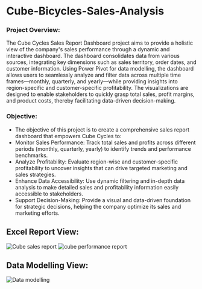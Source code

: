 # Cube-Bicycles-Sales-Analysis
### Project Overview:
The Cube Cycles Sales Report Dashboard project aims to provide a holistic view of the company's sales performance through a dynamic and interactive dashboard. The dashboard consolidates data from various sources, integrating key dimensions such as sales territory, order dates, and customer information. Using Power Pivot for data modelling, the dashboard allows users to seamlessly analyze and filter data across multiple time frames—monthly, quarterly, and yearly—while providing insights into region-specific and customer-specific profitability. The visualizations are designed to enable stakeholders to quickly grasp total sales, profit margins, and product costs, thereby facilitating data-driven decision-making.

### Objective:
* The objective of this project is to create a comprehensive sales report dashboard that empowers Cube Cycles to:
* Monitor Sales Performance: Track total sales and profits across different periods (monthly, quarterly, yearly) to identify trends and performance benchmarks.
* Analyze Profitability: Evaluate region-wise and customer-specific profitability to uncover insights that can drive targeted marketing and sales strategies.
* Enhance Data Accessibility: Use dynamic filtering and in-depth data analysis to make detailed sales and profitability information easily accessible to stakeholders.
* Support Decision-Making: Provide a visual and data-driven foundation for strategic decisions, helping the company optimize its sales and marketing efforts.

## Excel Report View:
![Cube sales report](https://github.com/user-attachments/assets/a8677a69-4342-473c-b237-183b9c38924b)
![cube performance report](https://github.com/user-attachments/assets/624e2a6c-18cb-46e8-94e4-faeb5935a51b)

## Data Modelling View:
![Data modelling](https://github.com/user-attachments/assets/ace628b9-1067-42bf-9ff5-979cf9a83708)

